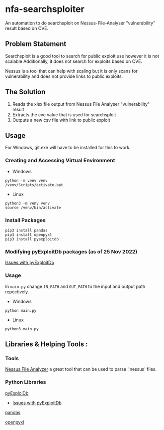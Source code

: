 # nfa-searchsploiter
An automation to do searchsploit on Nessus-File-Analyser "vulnerability" result based on CVE.

## Problem Statement
Searchsploit is a good tool to search for public exploit use however it is not scalable Additionally, it does not search for exploits based on CVE.

Nessus is a tool that can help with scaling but it is only scans for vulnerability and does not provide links to public exploits.

## The Solution
1. Reads the xlsx file output from Nessus File Analyser "vulnerability" result 
2. Extracts the cve value that is used for searchsploit
3. Outputs a new csv file with link to public exploit

## Usage
For Windows, git.exe will have to be installed for this to work.

### Creating and Accessing Virtual Environment
- Windows
```
python -m venv venv
/venv/Scripts/activate.bat
```
- Linux
```
python3 -m venv venv
source /venv/bin/activate
```
### Install Packages
```
pip3 install pandas
pip3 install openpyxl
pip3 install pyexploitdb
```

### Modifying pyExploitDb packages (as of 25 Nov 2022)
[Issues with pyExploitDb](https://github.com/GoVanguard/pyExploitDb/issues/7)

### Usage
In `main.py` change `IN_PATH` and `OUT_PATH` to the input and output path repectively.

- Windows
```
python main.py
```

- Linux
```
python3 main.py
```

## Libraries & Helping Tools :
### Tools
[Nessus File Analyzer](https://github.com/LimberDuck/nessus-file-analyzer) a great tool that can be used to parse '.nessus' files. 

### Python Libraries
[pyExploiDb](https://pypi.org/project/pyExploitDb/)
   - [Issues with pyExploitDb](https://github.com/GoVanguard/pyExploitDb/issues/7)

[pandas](https://pypi.org/project/pandas/)

[openpyxl](https://pypi.org/project/openpyxl/)
